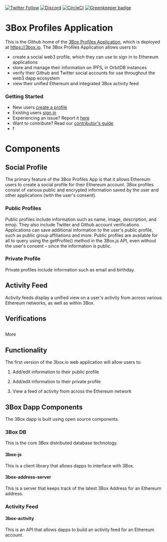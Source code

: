 [![Twitter Follow](https://img.shields.io/twitter/follow/3boxdb.svg?style=for-the-badge&label=Twitter)](https://twitter.com/3boxdb)
[![Discord](https://img.shields.io/discord/484729862368526356.svg?style=for-the-badge)](https://discordapp.com/invite/Z3f3Cxy)
[![CircleCI](https://img.shields.io/circleci/project/github/uport-project/3box-js.svg?style=for-the-badge)](https://circleci.com/gh/uport-project/3box-dapp) [![Greenkeeper badge](https://badges.greenkeeper.io/3box/3box-dapp.svg)](https://greenkeeper.io/)

# 3Box Profiles Application
This is the Github home of the [3Box Profiles Application](https://3box.io), which is deployed at https://3box.io. The 3Box Profiles Application allows users to:
* create a social web3 profile, which they can use to sign in to Ethereum applications
* store and manage their information on IPFS, in OrbitDB instances
* verify their Github and Twitter social accounts for use throughout the web3 dapp ecosystem
* view their unified Ethereum and integrated 3Box activity feed

### Getting Started
* New users [create a profile](https://3box.io/create)
* Existing users [sign in](https://3box.io)
* Experiencing an issue? Report it [here](https://github.com/uport-project/3box-dapp/issues/new)
* Want to contribute? Read our [contributor's guide](https://github.com/3box)
* f

# Components
## Social Profile
The primary feature of the 3Box Profiles App is that it allows Ethereum users to create a social profile for their Ethereum account. 3Box profiles consist of various public and encrypted information saved by the user and other applications (with the user's consent). 

### Public Profiles
Public profiles include information such as name, image, description, and emoji. They also include Twitter and Github account verifications. Applications can save additional information to the user's public profile, such as public group affiliations and more. Public profiles are available for all to query using the getProfile() method in the 3Box.js API, even without the user's consent – since the information is public.

### Private Profile
Private profiles include information such as email and birthday.

## Activity Feed
Activity feeds display a unified view on a user's activity from across various Ethereum networks, as well as within 3Box.

## Verifications

##

More




## Functionality
The first version of the 3box.io web application will allow users to:

1. Add/edit information to their public profile

2. Add/edit information to their private profile

3. View a feed of activity from across the Ethereum network


## 3Box Dapp Components
The 3Box dapp is built using open source components.

### 3Box DB
This is the core 3Box distributed database technology.

#### 3box-js
This is a client library that allows dapps to interface with 3Box.

#### 3box-address-server
This is a server that keeps track of the latest 3Box Address for an Ethereum address.

### Activity Feed

#### 3box-activity
This is an API that allows dapps to build an activity feed for an Ethereum account.
